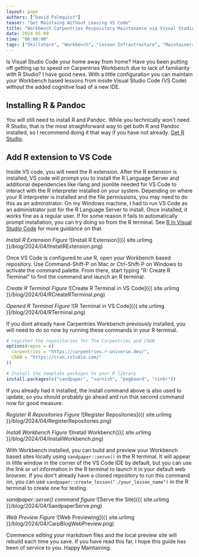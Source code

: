 ```yaml
---
layout: page
authors: ["David Palmquist"]
teaser: "Get Maintaing Without Leaving VS Code"
title: "Workbench Carpentries Respository Maintenance via Visual Studio Code"
date: 2024-05-09
time: "06:00:00"
tags: ["Skillshare", "Workbench", "Lesson Infrastructure", "Maintainers"]
---
```


Is Visual Studio Code your home away from home?  Have you been putting off getting up to speed on Carpentries Workbench due to lack of familiarity with R Studio?  I have good news. With a little configuration you can maintain your Workbench based lessons from inside Visual Studio Code (VS Code) without the added cognitive load of a new IDE.

## Installing R & Pandoc
You will still need to install R and Pandoc.  While you technically won't need R Studio, that is the most straighforward way to get both R and Pandoc installed, so I recommend doing it that way if you have not already. [Get R Studio](https://posit.co/download/rstudio-desktop/).

## Add R extension to VS Code
Inside VS code, you will need the R extension.  After the R extension is installed, VS code will prompt you to install the R Language Server and additional dependencies like rlang and jsonlite needed for VS Code to interact with the R interpreter installed on your system. Depending on where your R interpreter is installed and the file permissions, you may need to do this as an adminstrator.  On my Windows machine, I had to run VS Code as an administrator just for the R Language Server to install.  Once installed, it works fine as a regular user. If for some reason it fails to automatically prompt installation, you can try doing so from the R terminal. See [R in Visual Studio Code](https://code.visualstudio.com/docs/languages/r) for more guidance on that.

_Install R Extension Figure_
![Install R Extension]({{ site.urlimg }}/blog/2024/04/InstallRExtension.png)

Once VS Code is configured to use R, open your Workbench based repository.  Use Command-Shift-P on Mac or Ctrl-Shift-P on Windows to activate the command palette.  From there, start typing "R: Create R Terminal" to find the command and launch an R terminal.

_Create R Terminal Figure_
![Create R Terminal in VS Code]({{ site.urlimg }}/blog/2024/04/RCreateRTerminal.png)

_Opened R Terminal Figure_
![R Terminal in VS Code]({{ site.urlimg }}/blog/2024/04/RTerminal.png)

If you dont already have Carpentries Workbench previously installed, you will need to do so now by running these commands in your R terminal. 
```r
# register the repositories for The Carpentries and CRAN
options(repos = c(
  carpentries = "https://carpentries.r-universe.dev/",
  CRAN = "https://cran.rstudio.com/"
))

# Install the template packages to your R library
install.packages(c("sandpaper", "varnish", "pegboard", "tinkr"))
```
If you already had it installed, the install command above is also used to update, so you should probably go ahead and run that second command now for good measure.

_Register R Repositories Figure_
![Register Repositories]({{ site.urlimg }}/blog/2024/04/RegisterRepositories.png)

_Install Workbench Figure_
![Install Workbench]({{ site.urlimg }}/blog/2024/04/InstallWorkbench.png)

With Workbench installed, you can build and preview your Workbench based sites locally using `sandpaper::serve()` in the R terminal. It will appear in little window in the corner of the VS Code IDE by default, but you can use the link or url information in the R terminal to launch it in your default web browser. If you don't already have a cloned repository to run this command on, you can use `sandpaper::create_lesson("./your_lesson_name")` in the R terminal to create one for testing.

_sandpaper::serve() command figure_
![Serve the Site]({{ site.urlimg }}/blog/2024/04/SandpaperServe.png)

_Web Preview Figure_
![Web Previewing]({{ site.urlimg }}/blog/2024/04/CarpBlogWebPreview.png)

Commence editing your markdown files and the local preview site will rebuild each time you save.  If you have read this far, I hope this guide has been of service to you. Happy Maintaining.
